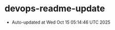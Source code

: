 # devops-readme-update
<!--START_SECTION:activity-->
- Auto-updated at Wed Oct 15 05:14:46 UTC 2025
<!--END_SECTION:activity-->
